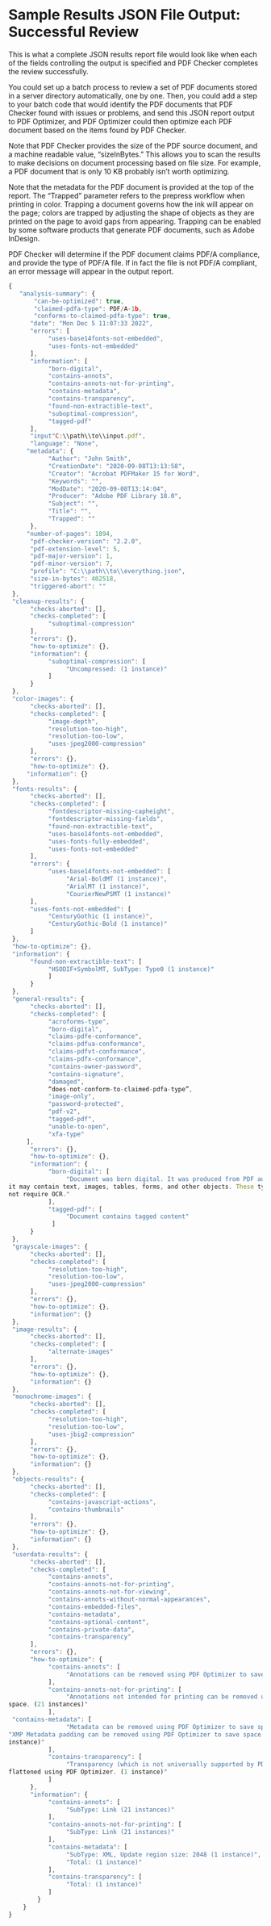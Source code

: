# Sample Results JSON File Output: Successful Review

This is what a complete JSON results report file would look like when each of the fields controlling the output is specified and PDF Checker completes the review successfully.

You could set up a batch process to review a set of PDF documents stored in a server directory automatically, one by one. Then, you could add a step to your batch code that would identify the PDF documents that PDF Checker found with issues or problems, and send this JSON report output to PDF Optimizer, and PDF Optimizer could then optimize each PDF document based on the items found by PDF Checker.

Note that PDF Checker provides the size of the PDF source document, and a machine readable value, “sizeInBytes.” This allows you to scan the results to make decisions on document processing based on file size. For example, a PDF document that is only 10 KB probably isn’t worth optimizing.

Note that the metadata for the PDF document is provided at the top of the report. The “Trapped” parameter refers to the prepress workflow when printing in color. Trapping a document governs how the ink will appear on the page; colors are trapped by adjusting the shape of objects as they are printed on the page to avoid gaps from appearing. Trapping can be enabled by some software products that generate PDF documents, such as Adobe InDesign.

PDF Checker will determine if the PDF document claims PDF/A compliance, and provide the type of PDF/A file. If in fact the file is not PDF/A compliant, an error message will appear in the output report.

```js
{
   "analysis-summary": {
       "can-be-optimized": true,
       "claimed-pdfa-type": PDF/A-1b,
       "conforms-to-claimed-pdfa-type": true,
      "date": "Mon Dec 5 11:07:33 2022",
      "errors": [
           "uses-base14fonts-not-embedded",
           "uses-fonts-not-embedded"
      ],
      "information": [
           "born-digital",
           "contains-annots",
           "contains-annots-not-for-printing",
           "contains-metadata",
           "contains-transparency",
           "found-non-extractible-text",
           "suboptimal-compression",
           "tagged-pdf"
      ],
      "input"C:\\path\\to\\input.pdf",
      "language": "None",
     "metadata": {
           "Author": "John Smith",
           "CreationDate": "2020-09-08T13:13:58",
           "Creator": "Acrobat PDFMaker 15 for Word",
           "Keywords": "",
           "ModDate": "2020-09-08T13:14:04",
           "Producer": "Adobe PDF Library 18.0",
           "Subject": "",
           "Title": "",
           "Trapped": ""
      },
     "number-of-pages": 1894,
      "pdf-checker-version": "2.2.0",
      "pdf-extension-level": 5,
      "pdf-major-version": 1,
      "pdf-minor-version": 7,
      "profile": "C:\\path\\to\\everything.json",
      "size-in-bytes": 402518,
      "triggered-abort": ""
 },
 "cleanup-results": {
      "checks-aborted": [],
      "checks-completed": [
           "suboptimal-compression"
      ],
      "errors": {},
      "how-to-optimize": {},
      "information": {
           "suboptimal-compression": [
                "Uncompressed: (1 instance)"
           ]
      }
 },
 "color-images": {
      "checks-aborted": [],
      "checks-completed": [
           "image-depth",
           "resolution-too-high",
           "resolution-too-low",
           "uses-jpeg2000-compression"
      ],
      "errors": {},
      "how-to-optimize": {},
     "information": {}
 },
 "fonts-results": {
      "checks-aborted": [],
      "checks-completed": [
           "fontdescriptor-missing-capheight",
           "fontdescriptor-missing-fields",
           "found-non-extractible-text",
           "uses-base14fonts-not-embedded",
           "uses-fonts-fully-embedded",
           "uses-fonts-not-embedded"
      ],
      "errors": {
           "uses-base14fonts-not-embedded": [
                "Arial-BoldMT (1 instance)",
                "ArialMT (1 instance)",
                "CourierNewPSMT (1 instance)"
      ],
      "uses-fonts-not-embedded": [
           "CenturyGothic (1 instance)",
           "CenturyGothic-Bold (1 instance)"
      ]
 },
 "how-to-optimize": {},
 "information": {
      "found-non-extractible-text": [
           "HSODIF+SymbolMT, SubType: Type0 (1 instance)"
           ]
      }
 },
 "general-results": {
      "checks-aborted": [],
      "checks-completed": [
           "acroforms-type",
           "born-digital",
           "claims-pdfe-conformance",
           "claims-pdfua-conformance",
           "claims-pdfvt-conformance",
           "claims-pdfx-conformance",
           "contains-owner-password",
           "contains-signature",
           "damaged",
           “does-not-conform-to-claimed-pdfa-type”,
           "image-only",
           "password-protected",
           "pdf-v2",
           "tagged-pdf",
           "unable-to-open",
           "xfa-type"
     ],
      "errors": {},
      "how-to-optimize": {},
      "information": {
           "born-digital": [
                "Document was born digital. It was produced from PDF authoring software and so
it may contain text, images, tables, forms, and other objects. These types of PDFs typically do
not require OCR."
           ],
           "tagged-pdf": [
                "Document contains tagged content"
            ]
      }
 },
 "grayscale-images": {
      "checks-aborted": [],
      "checks-completed": [
           "resolution-too-high",
           "resolution-too-low",
           "uses-jpeg2000-compression"
      ],
      "errors": {},
      "how-to-optimize": {},
      "information": {}
 },
 "image-results": {
      "checks-aborted": [],
      "checks-completed": [
           "alternate-images"
      ],
      "errors": {},
      "how-to-optimize": {},
      "information": {}
 },
 "monochrome-images": {
      "checks-aborted": [],
      "checks-completed": [
           "resolution-too-high",
           "resolution-too-low",
           "uses-jbig2-compression"
      ],
      "errors": {},
      "how-to-optimize": {},
      "information": {}
 },
 "objects-results": {
      "checks-aborted": [],
      "checks-completed": [
           "contains-javascript-actions",
           "contains-thumbnails"
      ],
      "errors": {},
      "how-to-optimize": {},
      "information": {}
 },
 "userdata-results": {
      "checks-aborted": [],
      "checks-completed": [
           "contains-annots",
           "contains-annots-not-for-printing",
           "contains-annots-not-for-viewing",
           "contains-annots-without-normal-appearances",
           "contains-embedded-files",
           "contains-metadata",
           "contains-optional-content",
           "contains-private-data",
           "contains-transparency"
      ],
      "errors": {},
      "how-to-optimize": {
           "contains-annots": [
                "Annotations can be removed using PDF Optimizer to save space. (21 instances)"
           ],
           "contains-annots-not-for-printing": [
                "Annotations not intended for printing can be removed using PDF Optimizer to save
space. (21 instances)"
           ],
 "contains-metadata": [
                "Metadata can be removed using PDF Optimizer to save space. (1 instance)",
"XMP Metadata padding can be removed using PDF Optimizer to save space. (1
instance)"
           ],
           "contains-transparency": [
                "Transparency (which is not universally supported by PDF Viewers) can be
flattened using PDF Optimizer. (1 instance)"
           ]
      },
      "information": {
           "contains-annots": [
                "SubType: Link (21 instances)"
           ],
           "contains-annots-not-for-printing": [
                "SubType: Link (21 instances)"
           ],
           "contains-metadata": [
                "SubType: XML, Update region size: 2048 (1 instance)",
                "Total: (1 instance)"
           ],
           "contains-transparency": [
                "Total: (1 instance)"
           ]
        }
    }
}
```

